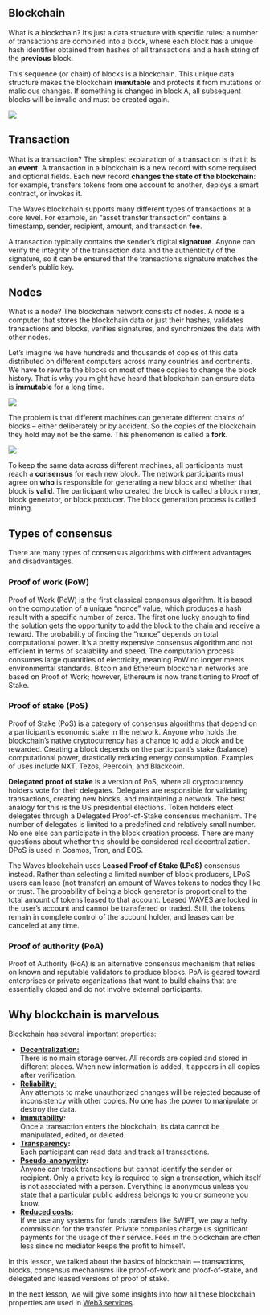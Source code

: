 ## Blockchain ##

What is a blockchain?
It’s just a data structure with specific rules: a number of transactions are combined into a block, where each block has a unique hash identifier obtained from hashes of all transactions and a hash string of the **previous** block.

This sequence (or chain) of blocks is a blockchain.
This unique data structure makes the blockchain **immutable** and protects it from mutations or malicious changes.
If something is changed in block A, all subsequent blocks will be invalid and must be created again.

![](./img/blockchain.png)

## Transaction ##

What is a transaction? 
The simplest explanation of a transaction is that it is an **event**.
A transaction in a blockchain is a new record with some required and optional fields.
Each new record **changes the state of the blockchain**: for example, transfers tokens from one account to another, deploys a smart contract, or invokes it.

The Waves blockchain supports many different types of transactions at a core level.
For example, an “asset transfer transaction” contains a timestamp, sender, recipient, amount, and transaction **fee**.

A transaction typically contains the sender’s digital **signature**.
Anyone can verify the integrity of the transaction data and the authenticity of the signature, so it can be ensured that the transaction’s signature matches the sender’s public key.

## Nodes ##

What is a node?
The blockchain network consists of nodes.
A node is a computer that stores the blockchain data or just their hashes, validates transactions and blocks, verifies signatures, and synchronizes the data with other nodes.

Let’s imagine we have hundreds and thousands of copies of this data distributed on different computers across many countries and continents.
We have to rewrite the blocks on most of these copies to change the block history.
That is why you might have heard that blockchain can ensure data is **immutable** for a long time.

![](./img/nodes.png)

The problem is that different machines can generate different chains of blocks – either deliberately or by accident.
So the copies of the blockchain they hold may not be the same. This phenomenon is called a **fork**.

![](./img/fork.png)

To keep the same data across different machines, all participants must reach a **consensus** for each new block.
The network participants must agree on **who** is responsible for generating a new block and whether that block is **valid**.
The participant who created the block is called a block miner, block generator, or block producer.
The block generation process is called mining.

## Types of consensus ##

There are many types of consensus algorithms with different advantages and disadvantages.

### Proof of work (PoW) ###

Proof of Work (PoW) is the first classical consensus algorithm.
It is based on the computation of a unique “nonce” value, which produces a hash result with a specific number of zeros.
The first one lucky enough to find the solution gets the opportunity to add the block to the chain and receive a reward.
The probability of finding the “nonce” depends on total computational power.
It’s a pretty expensive consensus algorithm and not efficient in terms of scalability and speed.
The computation process consumes large quantities of electricity, meaning PoW no longer meets environmental standards.
Bitcoin and Ethereum blockchain networks are based on Proof of Work; however, Ethereum is now transitioning to Proof of Stake.

### Proof of stake (PoS) ###

Proof of Stake (PoS) is a category of consensus algorithms that depend on a participant’s economic stake in the network.
Anyone who holds the blockchain’s native cryptocurrency has a chance to add a block and be rewarded.
Creating a block depends on the participant’s stake (balance) computational power, drastically reducing energy consumption.
Examples of uses include NXT, Tezos, Peercoin, and Blackcoin.

**Delegated proof of stake** is a version of PoS, where all cryptocurrency holders vote for their delegates.
Delegates are responsible for validating transactions, creating new blocks, and maintaining a network.
The best analogy for this is the US presidential elections.
Token holders elect delegates through a Delegated Proof-of-Stake consensus mechanism.
The number of delegates is limited to a predefined and relatively small number.
No one else can participate in the block creation process.
There are many questions about whether this should be considered real decentralization.
DPoS is used in Cosmos, Tron, and EOS.

The Waves blockchain uses **Leased Proof of Stake (LPoS)** consensus instead.
Rather than selecting a limited number of block producers, LPoS users can lease (not transfer) an amount of Waves tokens to nodes they like or trust.
The probability of being a block generator is proportional to the total amount of tokens leased to that account.
Leased WAVES are locked in the user’s account and cannot be transferred or traded.
Still, the tokens remain in complete control of the account holder, and leases can be canceled at any time.

### Proof of authority (PoA) ###

Proof of Authority (PoA) is an alternative consensus mechanism that relies on known and reputable validators to produce blocks.
PoA is geared toward enterprises or private organizations that want to build chains that are essentially closed and do not involve external participants.

## Why blockchain is marvelous ##

Blockchain has several important properties:

- **<u>Decentralization:</u>**  
  There is no main storage server.
  All records are copied and stored in different places.
  When new information is added, it appears in all copies after verification.
- **<u>Reliability:</u>**  
  Any attempts to make unauthorized changes will be rejected because of inconsistency with other copies.
  No one has the power to manipulate or destroy the data.
- **<u>Immutability</u>:**  
  Once a transaction enters the blockchain, its data cannot be manipulated, edited, or deleted.
- **<u>Transparency</u>:**  
  Each participant can read data and track all transactions.
- **<u>Pseudo-anonymity</u>:**  
  Anyone can track transactions but cannot identify the sender or recipient.
  Only a private key is required to sign a transaction, which itself is not associated with a person.
  Everything is anonymous unless you state that a particular public address belongs to you or someone you know.
- **<u>Reduced costs</u>:**  
  If we use any systems for funds transfers like SWIFT, we pay a hefty commission for the transfer.
  Private companies charge us significant payments for the usage of their service.
  Fees in the blockchain are often less since no mediator keeps the profit to himself.

In this lesson, we talked about the basics of blockchain — transactions, blocks, consensus mechanisms like proof-of-work and proof-of-stake, and delegated and leased versions of proof of stake.

In the next lesson, we will give some insights into how all these blockchain properties are used in [Web3 services]().